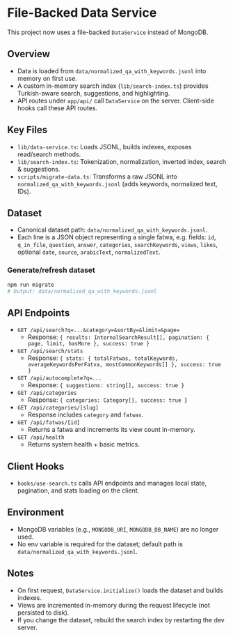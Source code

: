 # File-Backed Data Service

This project now uses a file-backed `DataService` instead of MongoDB.

## Overview
- Data is loaded from `data/normalized_qa_with_keywords.jsonl` into memory on first use.
- A custom in-memory search index (`lib/search-index.ts`) provides Turkish-aware search, suggestions, and highlighting.
- API routes under `app/api/` call `DataService` on the server. Client-side hooks call these API routes.

## Key Files
- `lib/data-service.ts`: Loads JSONL, builds indexes, exposes read/search methods.
- `lib/search-index.ts`: Tokenization, normalization, inverted index, search & suggestions.
- `scripts/migrate-data.ts`: Transforms a raw JSONL into `normalized_qa_with_keywords.jsonl` (adds keywords, normalized text, IDs).

## Dataset
- Canonical dataset path: `data/normalized_qa_with_keywords.jsonl`.
- Each line is a JSON object representing a single fatwa, e.g. fields: `id`, `q_in_file`, `question`, `answer`, `categories`, `searchKeywords`, `views`, `likes`, optional `date`, `source`, `arabicText`, `normalizedText`.

### Generate/refresh dataset
```bash
npm run migrate
# Output: data/normalized_qa_with_keywords.jsonl
```

## API Endpoints
- `GET /api/search?q=...&category=&sortBy=&limit=&page=`
  - Response: `{ results: InternalSearchResult[], pagination: { page, limit, hasMore }, success: true }`
- `GET /api/search/stats`
  - Response: `{ stats: { totalFatwas, totalKeywords, averageKeywordsPerFatva, mostCommonKeywords[] }, success: true }`
- `GET /api/autocomplete?q=...`
  - Response: `{ suggestions: string[], success: true }`
- `GET /api/categories`
  - Response: `{ categories: Category[], success: true }`
- `GET /api/categories/[slug]`
  - Response includes `category` and `fatwas`.
- `GET /api/fatwas/[id]`
  - Returns a fatwa and increments its view count in-memory.
- `GET /api/health`
  - Returns system health + basic metrics.

## Client Hooks
- `hooks/use-search.ts` calls API endpoints and manages local state, pagination, and stats loading on the client.

## Environment
- MongoDB variables (e.g., `MONGODB_URI`, `MONGODB_DB_NAME`) are no longer used.
- No env variable is required for the dataset; default path is `data/normalized_qa_with_keywords.jsonl`.

## Notes
- On first request, `DataService.initialize()` loads the dataset and builds indexes.
- Views are incremented in-memory during the request lifecycle (not persisted to disk).
- If you change the dataset, rebuild the search index by restarting the dev server.
